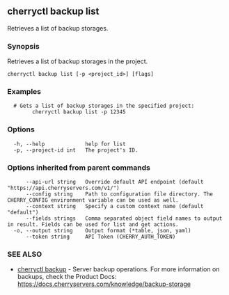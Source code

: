 ## cherryctl backup list

Retrieves a list of backup storages.

### Synopsis

Retrieves a list of backup storages in the project.

```
cherryctl backup list [-p <project_id>] [flags]
```

### Examples

```
  # Gets a list of backup storages in the specified project:
		cherryctl backup list -p 12345
```

### Options

```
  -h, --help             help for list
  -p, --project-id int   The project's ID.
```

### Options inherited from parent commands

```
      --api-url string   Override default API endpoint (default "https://api.cherryservers.com/v1/")
      --config string    Path to configuration file directory. The CHERRY_CONFIG environment variable can be used as well.
      --context string   Specify a custom context name (default "default")
      --fields strings   Comma separated object field names to output in result. Fields can be used for list and get actions.
  -o, --output string    Output format (*table, json, yaml)
      --token string     API Token (CHERRY_AUTH_TOKEN)
```

### SEE ALSO

* [cherryctl backup](cherryctl_backup.md)	 - Server backup operations. For more information on backups, check the Product Docs: https://docs.cherryservers.com/knowledge/backup-storage

